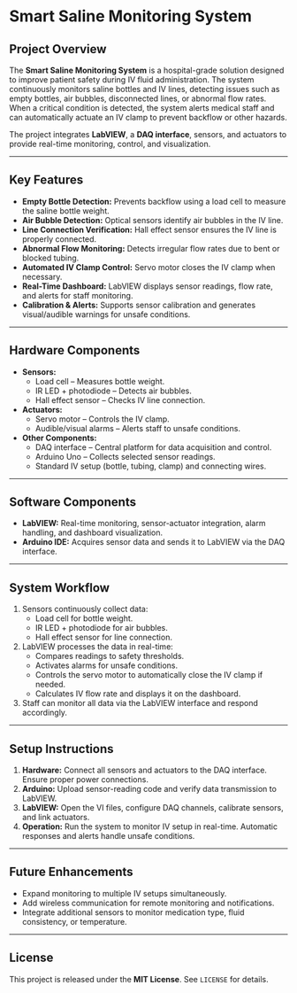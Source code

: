 # Smart Saline Monitoring System

## Project Overview

The **Smart Saline Monitoring System** is a hospital-grade solution designed to improve patient safety during IV fluid administration. The system continuously monitors saline bottles and IV lines, detecting issues such as empty bottles, air bubbles, disconnected lines, or abnormal flow rates. When a critical condition is detected, the system alerts medical staff and can automatically actuate an IV clamp to prevent backflow or other hazards.  

The project integrates **LabVIEW**, a **DAQ interface**, sensors, and actuators to provide real-time monitoring, control, and visualization.

---

## Key Features

- **Empty Bottle Detection:** Prevents backflow using a load cell to measure the saline bottle weight.  
- **Air Bubble Detection:** Optical sensors identify air bubbles in the IV line.  
- **Line Connection Verification:** Hall effect sensor ensures the IV line is properly connected.  
- **Abnormal Flow Monitoring:** Detects irregular flow rates due to bent or blocked tubing.  
- **Automated IV Clamp Control:** Servo motor closes the IV clamp when necessary.  
- **Real-Time Dashboard:** LabVIEW displays sensor readings, flow rate, and alerts for staff monitoring.  
- **Calibration & Alerts:** Supports sensor calibration and generates visual/audible warnings for unsafe conditions.  

---

## Hardware Components

- **Sensors:**
  - Load cell – Measures bottle weight.  
  - IR LED + photodiode – Detects air bubbles.  
  - Hall effect sensor – Checks IV line connection.  
- **Actuators:**
  - Servo motor – Controls the IV clamp.  
  - Audible/visual alarms – Alerts staff to unsafe conditions.  
- **Other Components:**
  - DAQ interface – Central platform for data acquisition and control.  
  - Arduino Uno – Collects selected sensor readings.  
  - Standard IV setup (bottle, tubing, clamp) and connecting wires.  

---

## Software Components

- **LabVIEW:** Real-time monitoring, sensor-actuator integration, alarm handling, and dashboard visualization.  
- **Arduino IDE:** Acquires sensor data and sends it to LabVIEW via the DAQ interface.  

---

## System Workflow

1. Sensors continuously collect data:
   - Load cell for bottle weight.  
   - IR LED + photodiode for air bubbles.  
   - Hall effect sensor for line connection.  
2. LabVIEW processes the data in real-time:
   - Compares readings to safety thresholds.  
   - Activates alarms for unsafe conditions.  
   - Controls the servo motor to automatically close the IV clamp if needed.  
   - Calculates IV flow rate and displays it on the dashboard.  
3. Staff can monitor all data via the LabVIEW interface and respond accordingly.  

---

## Setup Instructions

1. **Hardware:** Connect all sensors and actuators to the DAQ interface. Ensure proper power connections.  
2. **Arduino:** Upload sensor-reading code and verify data transmission to LabVIEW.  
3. **LabVIEW:** Open the VI files, configure DAQ channels, calibrate sensors, and link actuators.  
4. **Operation:** Run the system to monitor IV setup in real-time. Automatic responses and alerts handle unsafe conditions.  

---

## Future Enhancements

- Expand monitoring to multiple IV setups simultaneously.  
- Add wireless communication for remote monitoring and notifications.  
- Integrate additional sensors to monitor medication type, fluid consistency, or temperature.  

---

## License

This project is released under the **MIT License**. See `LICENSE` for details.
